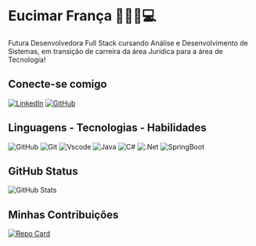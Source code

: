 # Eucimar França 👩🏼‍💻💻

Futura Desenvolvedora Full Stack cursando Análise e Desenvolvimento de Sistemas, em transição de carreira da área Jurídica para a área de Tecnologia!

## Conecte-se comigo

[![LinkedIn](https://img.shields.io/badge/LinkedIn-ec63a1?style=for-the-badge&logo=linkedin&logoColor=white)](https://www.linkedin.com/in/eucimar-fran%C3%A7a-36b57271/)
[![GitHub](https://img.shields.io/badge/GitHub-100000?style=for-the-badge&logo=github&logoColor=purple)](https://github.com/Eucimarf)

## Linguagens - Tecnologias - Habilidades

![GitHub](https://img.shields.io/badge/GitHub-002?style=for-the-badge&logo=github&logoColor=purple)
![Git](https://img.shields.io/badge/GIT-002?style=for-the-badge&logo=git&logoColor=white)
![Vscode](https://img.shields.io/badge/Vscode-002?style=for-the-badge&logo=visual-studio-code&logoColor=white)
![Java](https://img.shields.io/badge/java-002?style=for-the-badge&logo=openjdk&logoColor=white)
![C#](https://img.shields.io/badge/c%23-002?style=for-the-badge&logo=csharp&logoColor=white)
![.Net](https://img.shields.io/badge/.NET-002?style=for-the-badge&logo=.net&logoColor=white)
![SpringBoot](https://img.shields.io/badge/springboot-002?style=for-the-badge&logo=springboot&logoColor=white)


## GitHub Status

![GitHub Stats](https://github-readme-stats.vercel.app/api?username=eucimarf&theme=transparent&bg_color=000&border_color=30A3DC&show_icons=true&icon_color=30A3DC&title_color=E94D5F&text_color=FFF)

## Minhas Contribuições

[![Repo Card](https://github-readme-stats.vercel.app/api/pin/?username=eucimarf&repo=dio-lab-open-source&bg_color=000&border_color=30A3DC&show_icons=true&icon_color=30A3DC&title_color=E94D5F&text_color=FFF)](https://github.com/rayanefkarolina/dio-lab-open-source.git)
